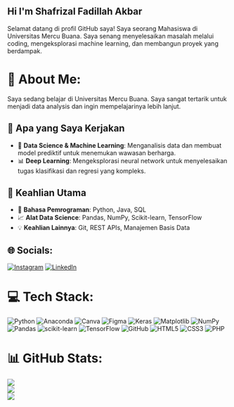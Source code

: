 ## Hi I'm Shafrizal Fadillah Akbar

Selamat datang di profil GitHub saya! Saya seorang Mahasiswa di Universitas Mercu Buana. Saya senang menyelesaikan masalah melalui coding, mengeksplorasi machine learning, dan membangun proyek yang berdampak. 

# 💫 About Me:
Saya sedang belajar di Universitas Mercu Buana. Saya sangat tertarik untuk menjadi data analysis dan ingin mempelajarinya lebih lanjut.

## 🔧 Apa yang Saya Kerjakan  
- 🤖 **Data Science & Machine Learning**: Menganalisis data dan membuat model prediktif untuk menemukan wawasan berharga.  
- 📊 **Deep Learning**: Mengeksplorasi neural network untuk menyelesaikan tugas klasifikasi dan regresi yang kompleks.  

## 🌟 Keahlian Utama  
- 🐍 **Bahasa Pemrograman**: Python, Java, SQL  
- 📈 **Alat Data Science**: Pandas, NumPy, Scikit-learn, TensorFlow  
- 💡 **Keahlian Lainnya**: Git, REST APIs, Manajemen Basis Data  

## 🌐 Socials:
[![Instagram](https://img.shields.io/badge/Instagram-%23E4405F.svg?logo=Instagram&logoColor=white)](https://instagram.com/https://www.instagram.com/rizalfadiillah?igsh=YmZ3a3RreWJmbGxx&utm_source=qr) [![LinkedIn](https://img.shields.io/badge/LinkedIn-%230077B5.svg?logo=linkedin&logoColor=white)](https://linkedin.com/in/www.linkedin.com/in/shafrizal-fadillah-akbar-700339311) 

# 💻 Tech Stack:
![Python](https://img.shields.io/badge/python-3670A0?style=for-the-badge&logo=python&logoColor=ffdd54) ![Anaconda](https://img.shields.io/badge/Anaconda-%2344A833.svg?style=for-the-badge&logo=anaconda&logoColor=white) ![Canva](https://img.shields.io/badge/Canva-%2300C4CC.svg?style=for-the-badge&logo=Canva&logoColor=white) ![Figma](https://img.shields.io/badge/figma-%23F24E1E.svg?style=for-the-badge&logo=figma&logoColor=white) ![Keras](https://img.shields.io/badge/Keras-%23D00000.svg?style=for-the-badge&logo=Keras&logoColor=white) ![Matplotlib](https://img.shields.io/badge/Matplotlib-%23ffffff.svg?style=for-the-badge&logo=Matplotlib&logoColor=black) ![NumPy](https://img.shields.io/badge/numpy-%23013243.svg?style=for-the-badge&logo=numpy&logoColor=white) ![Pandas](https://img.shields.io/badge/pandas-%23150458.svg?style=for-the-badge&logo=pandas&logoColor=white) ![scikit-learn](https://img.shields.io/badge/scikit--learn-%23F7931E.svg?style=for-the-badge&logo=scikit-learn&logoColor=white) ![TensorFlow](https://img.shields.io/badge/TensorFlow-%23FF6F00.svg?style=for-the-badge&logo=TensorFlow&logoColor=white) ![GitHub](https://img.shields.io/badge/github-%23121011.svg?style=for-the-badge&logo=github&logoColor=white) ![HTML5](https://img.shields.io/badge/html5-%23E34F26.svg?style=for-the-badge&logo=html5&logoColor=white) ![CSS3](https://img.shields.io/badge/css3-%231572B6.svg?style=for-the-badge&logo=css3&logoColor=white) ![PHP](https://img.shields.io/badge/php-%23777BB4.svg?style=for-the-badge&logo=php&logoColor=white)
# 📊 GitHub Stats:
![](https://github-readme-stats.vercel.app/api?username=CloudsWinter&theme=dark&hide_border=false&include_all_commits=false&count_private=false)<br/>
![](https://github-readme-streak-stats.herokuapp.com/?user=CloudsWinter&theme=dark&hide_border=false)<br/>
![](https://github-readme-stats.vercel.app/api/top-langs/?username=CloudsWinter&theme=dark&hide_border=false&include_all_commits=false&count_private=false&layout=compact)

